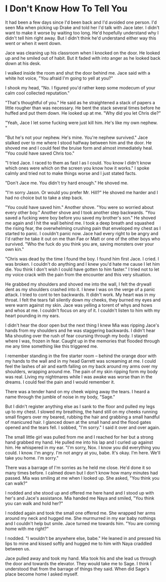 # I Don't Know How To Tell You

It had been a few days since I'd been back and I'd avoided one person.  I'd seen Mia when picking up Drake and told her I'd talk with Jace later.  I didn't want to make it worse by waiting too long.  He'd hopefully understand why I didn't tell him right away.  But I didn't think he'd understand either way this went or when it went down.

Jace was cleaning up his classroom when I knocked on the door.  He looked up and he smiled out of habit.  But it faded with into anger as he looked back down at his desk.

I walked inside the room and shut the door behind me.  Jace said with a white hot voice, "You afraid I'm going to yell at you?"

I shook my head, "No.  I figured you'd rather keep some modecum of your calm cool collected reputation."

"That's thoughtful of you."  He said as he straightened a stack of papers a little rougher than was necessary.  He bent the stack several times before he huffed and put them down.  He looked up at me.  "Why did you let Chris die?"

"Yeah, Jace I let some fucking were just kill him.  He's like my own nephew. "

"But he's not your nephew.  He's mine.  You're nephew survived."  Jace stalked over to me where I stood halfway between him and the door.  He shoved me and I could feel the bruise form and almost immediately heal.  "You could have saved Chris too."

"I tried Jace.  I raced to them as fast I as I could.  You know I didn't know which ones were which on the screen you know how it works."  I spoke calmly and tried not to make things worse and I just stated facts.

"Don't Jace me.  You didn't try hard enough."  He shoved me.

"I'm sorry Jason.  Or would you prefer Mr. Hill?"  He shoved me harder and I had no choice but to take a step back.

"You could have saved him."  Another shove.  "You were so worried about every other boy."  Another shove and I took another step backwards.  "You saved a fucking were boy before you saved my brother's son." He shoved me again and I hit the wall behind me. I took a deep breath and squashed the rising fear, the overwhelming crushing pain that enveloped my chest as I started to panic.  I couldn't panic now.  Jace had every right to be angry and I'd rather he take it out on me than Fae or Matt or one of the other boys who survived. "Who the fuck do you think you are, saving monsters over your own kin."

"Chris was dead by the time I found the boy.  I found him first Jace.  I cried.  I was broken.  I couldn't do anything and I knew you'd hate me cause I let him die.  You think I don't wish I could have gotten to him faster."  I tried not to let my voice crack with the pain from the encounter and this very situation.  

He grabbed my shoulders and shoved me into the wall, I felt the drywall dent as my shoulders crashed into it.  I knew I was on the verge of a panic attack.  I tried to cont to ten backwards.  It didn't work.  My heart was in my throat.  I felt the tears fall silently down my cheeks, they burned my eyes and were warm against my skin.  Jace was yelling a torent of whys and hows and whos at me.  I couldn't focus on any of it.  I couldn't listen to him with my heart pounding in my ears.  

I didn't hear the door open but the next thing I knew Mia was ripping Jace's hands from my shoulders and he was staggering backwards.  I didn't hear Mia shouting over the rush of fear coursing through my body.  I stayed where I was, frozen in fear.  Caught up in the memories that flooded through me any time something like this triggered me.  

I remember standing in the fire starter room – behind the orange door with my hands to the wall and in my head Garrett was screaming at me.  I could feel the lashes of air and earth falling on my back around my arms over my shoulders, wrapping around me.  The pain of my skin ripping form my body was real.  Living my nightmares while I was awake was worse than in the dreams.  I could feel the pain and I would remember it.

There was a tender hand on my cheek wiping away the tears.  I heard a name through the jumble of noise in my body,  "Sage."

But I didn't register anything else as I sank to the floor and pulled my legs up to my chest.  I slowed my breathing, the hand still on my cheeks running small fingers over my beared, rubbing the hair and grabbing a small handful of manicured hair.  I glanced down at the small hand and the flood gates opened and the tears fell.  I sobbed, "I'm sorry."  I said it over and over again.

The small little girl was pulled from me and I reached for her but a strong hand grabbed my hand.  He pulled me into his lap and I curled up against him.  He whispered in my ear.  "I'm sorry, Nox.  I know you did everything you could.  I know.  I'm angry.  I'm not angry at you, babe.  It's okay.  I'm here.  We'll take you home.  I'm sorry."

There was a barrage of I'm sorries as he held me close.  He'd done it so many times before.  I calmed down but I don't know how many minutes had passed.  Mia was smiling at me when I looked up.  She asked, "You think you can walk?"

I nodded and she stood up and offered me here hand and I stood up with her's and Jace's assistance.  Mia handed me Naya and smiled, "You think you can walk and hold her?"

I nodded again and took the small one offered me.  She wrapped her arms around my neck and hugged me.  She murmurred in my ear baby nothings and I couldn't help but smile.  Jace turned me towards him.  "You are coming home with me right?"

I nodded.  "I wouldn't be anywhere else, babe."  He leaned in and pressed his lips to mine and kissed softly and hugged me to him with Naya craddled between us.  

Jace pulled away and took my hand.  Mia took his and she lead us through the door and towards the elevator.  They would take me to Sage.  I think I understood that from the barrage of things they said.  When did Sage's place become home I asked myself.


